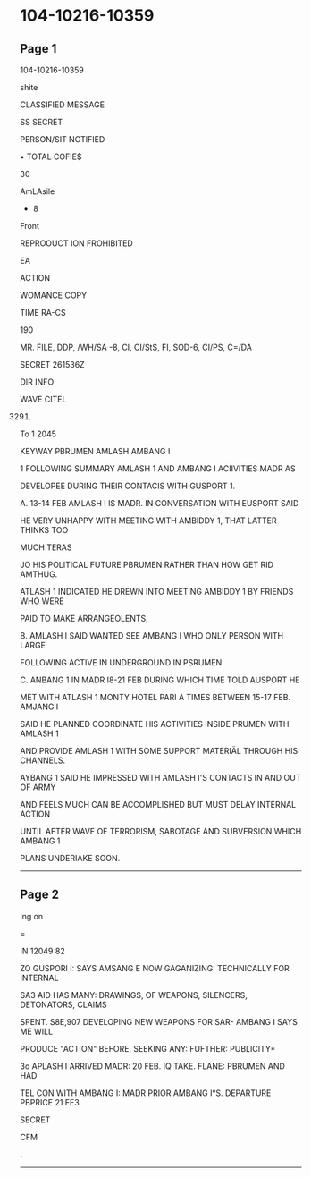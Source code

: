 # 104-10216-10359

## Page 1

104-10216-10359

shite

CLASSIFIED MESSAGE

SS SECRET

PERSON/SIT NOTIFIED

• TOTAL COFIE$

30

AmLAsile

* 8

Front

REPROOUCT ION FROHIBITED

EA

ACTION

WOMANCE COPY

TIME RA-CS

190

MR. FILE, DDP, /WH/SA -8, CI, CI/StS, FI, SOD-6, CI/PS, C=/DA

SECRET 261536Z

DIR INFO

WAVE CITEL

3291.

To 1 2045

KEYWAY PBRUMEN AMLASH AMBANG I

1 FOLLOWING SUMMARY AMLASH 1 AND AMBANG I ACIIVITIES MADR AS

DEVELOPEE DURING THEIR CONTACIS WITH GUSPORT 1.

A. 13-14 FEB AMLASH I IS MADR. IN CONVERSATION WITH EUSPORT SAID

HE VERY UNHAPPY WITH MEETING WITH AMBIDDY 1, THAT LATTER THINKS TOO

MUCH TERAS

JO HIS POLITICAL FUTURE PBRUMEN RATHER THAN HOW GET RID AMTHUG.

ATLASH 1 INDICATED HE DREWN INTO MEETING AMBIDDY 1 BY FRIENDS WHO WERE

PAID TO MAKE ARRANGEOLENTS,

B. AMLASH I SAID WANTED SEE AMBANG I WHO ONLY PERSON WITH LARGE

FOLLOWING ACTIVE IN UNDERGROUND IN PSRUMEN.

C. ANBANG 1 IN MADR I8-21 FEB DURING WHICH TIME TOLD AUSPORT HE

MET WITH ATLASH 1 MONTY HOTEL PARI A TIMES BETWEEN 15-17 FEB. AMJANG I

SAID HE PLANNED COORDINATE HIS ACTIVITIES INSIDE PRUMEN WITH AMLASH 1

AND PROVIDE AMLASH 1 WITH SOME SUPPORT MATERIÄL THROUGH HIS CHANNELS.

AYBANG 1 SAID HE IMPRESSED WITH AMLASH I'S CONTACTS IN AND OUT OF ARMY

AND FEELS MUCH CAN BE ACCOMPLISHED BUT MUST DELAY INTERNAL ACTION

UNTIL AFTER WAVE OF TERRORISM, SABOTAGE AND SUBVERSION WHICH AMBANG 1

PLANS UNDERIAKE SOON.

---

## Page 2

ing on

=

IN 12049 82

ZO GUSPORI I: SAYS AMSANG E NOW GAGANIZING: TECHNICALLY FOR INTERNAL

SA3 AID HAS MANY: DRAWINGS, OF WEAPONS, SILENCERS, DETONATORS, CLAIMS

SPENT. S8E,907 DEVELOPING NEW WEAPONS FOR SAR- AMBANG I SAYS ME WILL

PRODUCE "ACTION" BEFORE. SEEKING ANY: FUFTHER: PUBLICITY*

3o APLASH I ARRIVED MADR: 20 FEB. IQ TAKE. FLANE: PBRUMEN AND HAD

TEL CON WITH AMBANG I: MADR PRIOR AMBANG I°S. DEPARTURE PBPRICE 21 FE3.

SECRET

CFM

.

---

